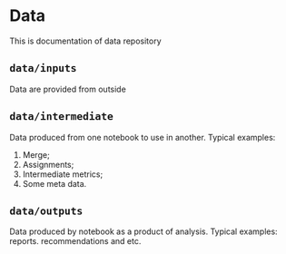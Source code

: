 # Data

This is documentation of data repository

## `data/inputs`

Data are provided from outside

## `data/intermediate`

Data produced from one notebook to use in another. Typical examples:

1. Merge;
2. Assignments;
3. Intermediate metrics;
4. Some meta data.

## `data/outputs`

Data produced by notebook as a product of analysis.
Typical examples: reports. recommendations and etc.
